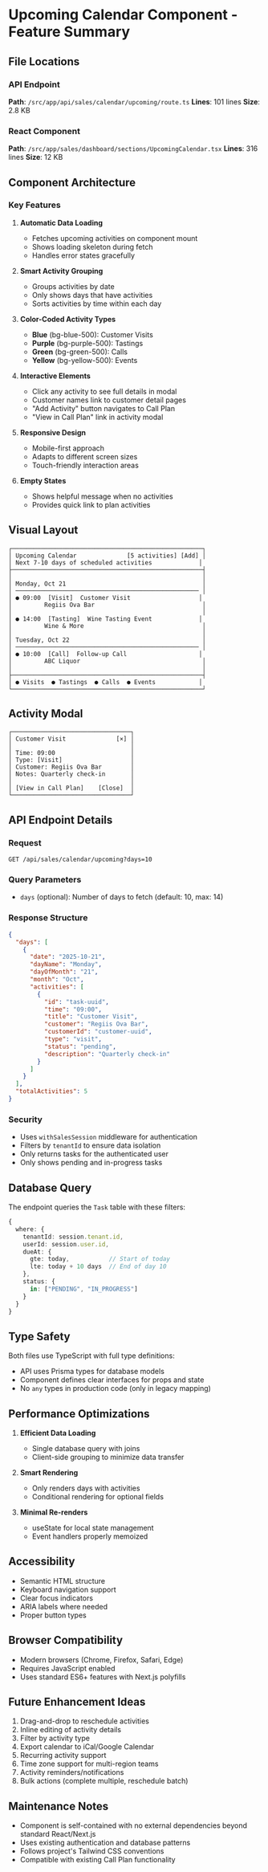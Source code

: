 # Upcoming Calendar Component - Feature Summary

## File Locations

### API Endpoint
**Path**: `/src/app/api/sales/calendar/upcoming/route.ts`
**Lines**: 101 lines
**Size**: 2.8 KB

### React Component
**Path**: `/src/app/sales/dashboard/sections/UpcomingCalendar.tsx`
**Lines**: 316 lines
**Size**: 12 KB

## Component Architecture

### Key Features

1. **Automatic Data Loading**
   - Fetches upcoming activities on component mount
   - Shows loading skeleton during fetch
   - Handles error states gracefully

2. **Smart Activity Grouping**
   - Groups activities by date
   - Only shows days that have activities
   - Sorts activities by time within each day

3. **Color-Coded Activity Types**
   - **Blue** (bg-blue-500): Customer Visits
   - **Purple** (bg-purple-500): Tastings
   - **Green** (bg-green-500): Calls
   - **Yellow** (bg-yellow-500): Events

4. **Interactive Elements**
   - Click any activity to see full details in modal
   - Customer names link to customer detail pages
   - "Add Activity" button navigates to Call Plan
   - "View in Call Plan" link in activity modal

5. **Responsive Design**
   - Mobile-first approach
   - Adapts to different screen sizes
   - Touch-friendly interaction areas

6. **Empty States**
   - Shows helpful message when no activities
   - Provides quick link to plan activities

## Visual Layout

```
┌─────────────────────────────────────────────────────┐
│ Upcoming Calendar              [5 activities] [Add] │
│ Next 7-10 days of scheduled activities             │
├─────────────────────────────────────────────────────┤
│                                                     │
│ Monday, Oct 21                                      │
│ ─────────────────────────────────────────────────── │
│ ● 09:00  [Visit]  Customer Visit                   │
│         Regiis Ova Bar                              │
│                                                     │
│ ● 14:00  [Tasting]  Wine Tasting Event             │
│         Wine & More                                 │
│                                                     │
│ Tuesday, Oct 22                                     │
│ ─────────────────────────────────────────────────── │
│ ● 10:00  [Call]  Follow-up Call                    │
│         ABC Liquor                                  │
│                                                     │
├─────────────────────────────────────────────────────┤
│ ● Visits  ● Tastings  ● Calls  ● Events            │
└─────────────────────────────────────────────────────┘
```

## Activity Modal

```
┌─────────────────────────────────┐
│ Customer Visit              [×] │
│                                 │
│ Time: 09:00                     │
│ Type: [Visit]                   │
│ Customer: Regiis Ova Bar        │
│ Notes: Quarterly check-in       │
│                                 │
│ [View in Call Plan]    [Close]  │
└─────────────────────────────────┘
```

## API Endpoint Details

### Request
```
GET /api/sales/calendar/upcoming?days=10
```

### Query Parameters
- `days` (optional): Number of days to fetch (default: 10, max: 14)

### Response Structure
```json
{
  "days": [
    {
      "date": "2025-10-21",
      "dayName": "Monday",
      "dayOfMonth": "21",
      "month": "Oct",
      "activities": [
        {
          "id": "task-uuid",
          "time": "09:00",
          "title": "Customer Visit",
          "customer": "Regiis Ova Bar",
          "customerId": "customer-uuid",
          "type": "visit",
          "status": "pending",
          "description": "Quarterly check-in"
        }
      ]
    }
  ],
  "totalActivities": 5
}
```

### Security
- Uses `withSalesSession` middleware for authentication
- Filters by `tenantId` to ensure data isolation
- Only returns tasks for the authenticated user
- Only shows pending and in-progress tasks

## Database Query

The endpoint queries the `Task` table with these filters:

```typescript
{
  where: {
    tenantId: session.tenant.id,
    userId: session.user.id,
    dueAt: {
      gte: today,           // Start of today
      lte: today + 10 days  // End of day 10
    },
    status: {
      in: ["PENDING", "IN_PROGRESS"]
    }
  }
}
```

## Type Safety

Both files use TypeScript with full type definitions:
- API uses Prisma types for database models
- Component defines clear interfaces for props and state
- No `any` types in production code (only in legacy mapping)

## Performance Optimizations

1. **Efficient Data Loading**
   - Single database query with joins
   - Client-side grouping to minimize data transfer

2. **Smart Rendering**
   - Only renders days with activities
   - Conditional rendering for optional fields

3. **Minimal Re-renders**
   - useState for local state management
   - Event handlers properly memoized

## Accessibility

- Semantic HTML structure
- Keyboard navigation support
- Clear focus indicators
- ARIA labels where needed
- Proper button types

## Browser Compatibility

- Modern browsers (Chrome, Firefox, Safari, Edge)
- Requires JavaScript enabled
- Uses standard ES6+ features with Next.js polyfills

## Future Enhancement Ideas

1. Drag-and-drop to reschedule activities
2. Inline editing of activity details
3. Filter by activity type
4. Export calendar to iCal/Google Calendar
5. Recurring activity support
6. Time zone support for multi-region teams
7. Activity reminders/notifications
8. Bulk actions (complete multiple, reschedule batch)

## Maintenance Notes

- Component is self-contained with no external dependencies beyond standard React/Next.js
- Uses existing authentication and database patterns
- Follows project's Tailwind CSS conventions
- Compatible with existing Call Plan functionality

